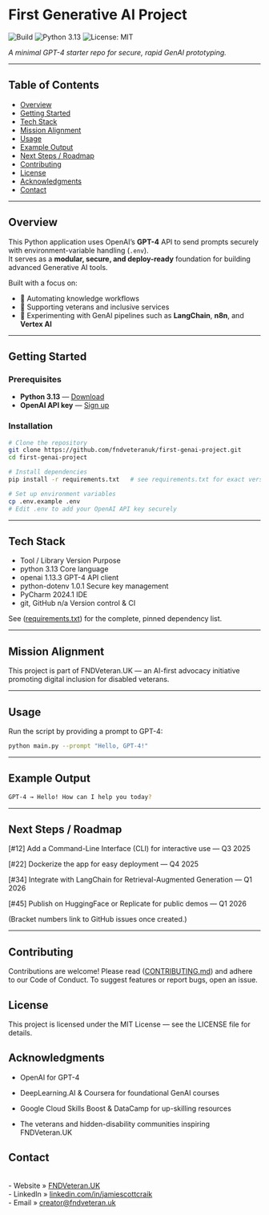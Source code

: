 # First Generative AI Project

![Build](https://img.shields.io/github/actions/workflow/status/fndveteranuk/first-genai-project/ci.yml?branch=main)
![Python 3.13](https://img.shields.io/badge/python-3.13-blue)
![License: MIT](https://img.shields.io/badge/license-MIT-green)

*A minimal GPT-4 starter repo for secure, rapid GenAI prototyping.*

---

## Table of Contents
- [Overview](#overview)
- [Getting Started](#getting-started)
- [Tech Stack](#tech-stack)
- [Mission Alignment](#mission-alignment)
- [Usage](#usage)
- [Example Output](#example-output)
- [Next Steps / Roadmap](#next-steps--roadmap)
- [Contributing](#contributing)
- [License](#license)
- [Acknowledgments](#acknowledgments)
- [Contact](#contact)

---

## Overview

This Python application uses OpenAI’s **GPT-4** API to send prompts securely with environment-variable handling (`.env`).  
It serves as a **modular, secure, and deploy-ready** foundation for building advanced Generative AI tools.

Built with a focus on:

- 🧠 Automating knowledge workflows  
- 👥 Supporting veterans and inclusive services  
- 🧰 Experimenting with GenAI pipelines such as **LangChain**, **n8n**, and **Vertex AI**

---

## Getting Started

### Prerequisites

- **Python 3.13** — [Download](https://www.python.org/downloads/)  
- **OpenAI API key** — [Sign up](https://platform.openai.com/signup)

### Installation

```bash
# Clone the repository
git clone https://github.com/fndveteranuk/first-genai-project.git
cd first-genai-project

# Install dependencies
pip install -r requirements.txt   # see requirements.txt for exact versions

# Set up environment variables
cp .env.example .env
# Edit .env to add your OpenAI API key securely
```
---

## Tech Stack

- Tool / Library	Version	Purpose
- python	3.13	Core language
- openai	1.13.3	GPT-4 API client
- python-dotenv	1.0.1	Secure key management
- PyCharm	2024.1	IDE
- git, GitHub	n/a	Version control & CI

See ([requirements.txt](requirements.txt)) for the complete, pinned dependency list.

---

## Mission Alignment

This project is part of FNDVeteran.UK — an AI-first advocacy initiative promoting digital inclusion for disabled veterans.

---

## Usage
Run the script by providing a prompt to GPT-4:

```bash
python main.py --prompt "Hello, GPT-4!"
```

---

## Example Output

```bash
GPT-4 → Hello! How can I help you today?
```

---

## Next Steps / Roadmap

 [#12] Add a Command-Line Interface (CLI) for interactive use — Q3 2025

 [#22] Dockerize the app for easy deployment — Q4 2025

 [#34] Integrate with LangChain for Retrieval-Augmented Generation — Q1 2026

 [#45] Publish on HuggingFace or Replicate for public demos — Q1 2026

(Bracket numbers link to GitHub issues once created.)

---

## Contributing

Contributions are welcome!
Please read ([CONTRIBUTING.md](CONTRIBUTING.md)) and adhere to our Code of Conduct.
To suggest features or report bugs, open an issue.

## License

This project is licensed under the MIT License — see the LICENSE file for details.

## Acknowledgments

- OpenAI for GPT-4

- DeepLearning.AI & Coursera for foundational GenAI courses

- Google Cloud Skills Boost & DataCamp for up-skilling resources

- The veterans and hidden-disability communities inspiring FNDVeteran.UK

## Contact
<br>- Website » [FNDVeteran.UK](…)<br>- LinkedIn » [linkedin.com/in/jamiescottcraik](…)<br>- Email » creator@fndveteran.uk<br>
